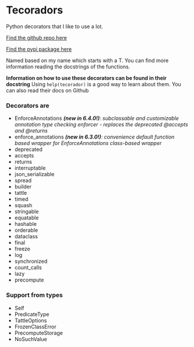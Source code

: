 # Tecoradors

Python decorators that I like to use a lot.

[Find the github repo here](https://github.com/elunico/tecoradors)

[Find the pypi package here](https://pypi.org/project/tecoradors-elunico/)

Named based on my name which starts with a T. You can find more information reading the docstrings of the functions.

**Information on how to use these decorators can be found in their docstring**
Using `help(tecorador)` is a good way to learn about them. You can also read their docs on Github

### Decorators are

- EnforceAnnotations ***(new in 6.4.0!)**: subclassable and customizable annotation type checking enforcer - replaces the deprecated @accepts and @returns*
- enforce_annotations ***(new in 6.3.0!)**: convenience default function based wrapper for EnforceAnnotations class-based wrapper*
- deprecated
- accepts
- returns
- interruptable
- json_serializable
- spread
- builder
- tattle
- timed
- squash
- stringable
- equatable
- hashable
- orderable
- dataclass
- final
- freeze
- log
- synchronized
- count_calls
- lazy
- precompute

### Support from types

- Self
- PredicateType
- TattleOptions
- FrozenClassError
- PrecomputeStorage
- NoSuchValue
